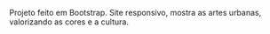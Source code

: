 Projeto feito em Bootstrap.
Site responsivo, mostra as artes urbanas, valorizando as cores e a cultura.
 
